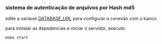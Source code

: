### sistema de autenticação de arquivos por Hash md5

edite a variavel [DATABASE_URL](db_config.py) para configurar a conexão com o banco

para instalar as depedencias e iniciar o servidor, execute:

```
make start
```
